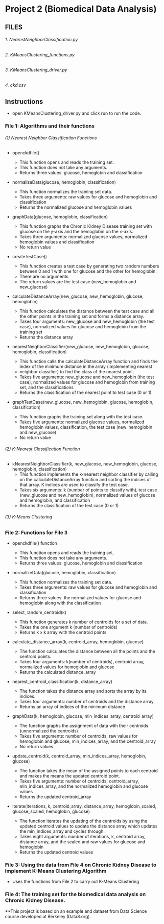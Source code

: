 # Project 2 (Biomedical Data Analysis)

## FILES
###### 1. NearestNeighborClassification.py
###### 2. KMeansClustering_functions.py
###### 3. KMeansClustering_driver.py
###### 4. ckd.csv

## Instructions
- open KMeansClustering_driver.py and click run to run the code.

### File 1: Algorithms and their functions

###### (1) Nearest Neighbor Classification Functions

- openckdfile()
    - This function opens and reads the training set.
    - This function does not take any arguments.
    - Returns three values: glucose, hemoglobin and classification

- normalizeData(glucose, hemoglobin, classification)
    - This function normalizes the training set data.
    - Takes three arguments: raw values for glucose and hemoglobin and classification
    - Returns the normalized glucose and hemoglobin values
    
- graphData(glucose, hemoglobin, classification)
    - This function graphs the Chronic Kidney Disease training set with glucose on the y-axis and the hemoglobin on the x-axis.
    - Takes three arguments: normalized glucose values, normalized hemoglobin values and classification
    - No return value
    
- createTestCase()
    - This function creates a test case by generating two random numbers between 0 and 1 with one for glucose and the other for hemoglobin.
    - There are no arguments.
    - The return values are the test case (new_hemoglobin and new_glucose)
    
- calculateDistanceArray(new_glucose, new_hemoglobin, glucose, hemoglobin)
    - This function calculates the distance between the test case and all the other points in the training set and forms a distance array.
    - Takes four arguments: new_glucose and new_hemoglobin (the test case), normalized values for glucose and hemoglobin from the training set
    - Returns the distance array
    
- nearestNeighborClassifier(new_glucose, new_hemoglobin, glucose, hemoglobin, classification)
    - This function calls the calculateDistanceArray function and finds the index of the minimum distance in the array (implementing nearest 
    - neighbor classifier) to find the class of the nearest point.
    - Takes five arguments: new_glucose and new_hemoglobin (the test case), normalized values for glucose and hemoglobin from training set, and the classifications
    - Returns the classification of the nearest point to test case (0 or 1)
    
- graphTestCase(new_glucose, new_hemoglobin, glucose, hemoglobin, classification)
    - This function graphs the training set along with the test case.
    - Takes five arguments: normalized glucose values, normalized hemoglobin values, classification, the test case (new_hemoglobin and 
    new_glucose)
    - No return value
  
###### (2) K-Nearest Classification Function

- kNearestNeighborClassifier(k, new_glucose, new_hemoglobin, glucose, hemoglobin, classification)
    - This function implements the k-nearest neighbor classifier by calling on the calculateDistanceArray function and sorting the indices of that array. K indices are used to classify the test case.
    - Takes six arguments: k (number of points to classify with), test case (new_glucose and new_hemoglobin), normalized values of glucose and hemoglobin, and classification
    - Returns the classification of the test case (0 or 1)
  
###### (3) K-Means Clustering

### File 2: Functions for File 3

- openckdfile() function
    - This function opens and reads the training set.
    - This function does not take any arguments.
    - Returns three values: glucose, hemoglobin and classification
    
- normalizeData(glucose, hemoglobin, classification)
    - This function normalizes the training set data.
    - Takes three arguments: raw values for glucose and hemoglobin and classification
    - Returns three values: the normalized values for glucose and hemoglobin along with the classification
    
- select_random_centroid(k)
    - This function generates k number of centroids for a set of data.
    - Takes the one argument k (number of centroids)
    - Returns k x k array with the centroid points
    
- calculate_distance_array(k, centroid_array, hemoglobin, glucose)
    - The function calculates the distance between all the points and the centroid points.
    - Takes four arguments: k(number of centroids), centroid array, normalized values for hemoglobin and glucose
    - Returns the calculated distance_array
    
- nearest_centroid_classification(k, distance_array)
    - The function takes the distance array and sorts the array by its indices.
    - Takes four arguments: number of centroids and the distance array
    - Returns an array of indices of the minimum distance
    
- graphData(k, hemoglobin, glucose, min_indices_array, centroid_array)
    - The function graphs the assignment of data with their centroids (unnormalized the centroids)
    - Takes five arguments: number of centroids, raw values for hemoglobin and glucose, min_indices_array, and the centroid_array
    - No return values
    
- update_centroid(k, centroid_array, min_indices_array, hemoglobin, glucose)
    - The function takes the mean of the assigned points to each centroid and makes the means the updated centroid point.
    - Takes five arguments: number of centroids, centroid_array, min_indices_array, and the normalized hemoglobin and glucose values
    - Returns the updated centroid_array
    
- iterate(iterations, k, centroid_array, distance_array, hemoglobin_scaled, glucose_scaled, hemoglobin, glucose)
    - The function iterates the updating of the centroids by using the updated centroid values to update the distance array which updates the min_indices_array and cycles through.
    - Takes eight arguments: number of iterations, k, centroid array, distance array, and the scaled and raw values for glucose and hemoglobin
    - Returns the updated centroid values

### File 3: Using the data from File 4 on Chronic Kidney Disease to implement K-Means Clustering Algorithm
- Uses the functions from File 2 to carry out K-Means Clustering

### File 4: The training set for the biomedical data analysis on Chronic Kidney Disease.

**This project is based on an example and dataset from Data Science course developed at Berkeley (Data8.org).
